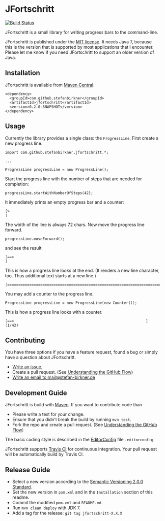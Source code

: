 # JFortschritt

[![Build Status](https://travis-ci.org/stefanbirkner/jfortschritt.svg?branch=master)](https://travis-ci.org/stefanbirkner/jfortschritt)

JFortschritt is a small library for writing progress bars to the command-line.

JFortschritt is published under the
[MIT license](http://opensource.org/licenses/MIT). It needs Java 7,
because this is the version that is supported by most applications that I
encounter. Please let me know if you need JFortschritt to support an older
version of Java.


## Installation

JFortschritt is available from [Maven Central](http://search.maven.org/).

    <dependency>
      <groupId>com.github.stefanbirkner</groupId>
      <artifactId>jfortschritt</artifactId>
      <version>0.2.0-SNAPSHOT</version>
    </dependency>


## Usage

Currently the library provides a single class: the
`ProgressLine`. First create a new progress line.

    import com.github.stefanbirkner.jfortschritt.*;

    ...

    ProgressLine progressLine = new ProgressLine();

Start the progress line with the number of steps that are needed for
completion:

    progressLine.startWithNumberOfSteps(42);

It immediately prints an empty progress bar and a counter:

    [>                                                                     ]

The width of the line is always 72 chars. Now move the progress line forward.

    progressLine.moveForward();

and see the result

    [==>                                                                   ]

This is how a progress line looks at the end. (It renders a new line
character, too. Thus additional text starts at a new line.)

    [=====================================================================>]

You may add a counter to the progress line.

    ProgressLine progressLine = new ProgressLine(new Counter());

This is how a progress line looks with a counter.

    [==>                                                            ] (1/42)


## Contributing

You have three options if you have a feature request, found a bug or
simply have a question about JFortschritt.

* [Write an issue.](https://github.com/stefanbirkner/jfortschritt/issues/new)
* Create a pull request. (See [Understanding the GitHub Flow](https://guides.github.com/introduction/flow/index.html))
* [Write an email to mail@stefan-birkner.de](mailto:mail@stefan-birkner.de)


## Development Guide

JFortschritt is build with [Maven](http://maven.apache.org/). If you want to
contribute code than

* Please write a test for your change.
* Ensure that you didn't break the build by running `mvn test`.
* Fork the repo and create a pull request. (See [Understanding the GitHub Flow](https://guides.github.com/introduction/flow/index.html))

The basic coding style is described in the
[EditorConfig](http://editorconfig.org/) file `.editorconfig`.

JFortschritt supports [Travis CI](https://travis-ci.org/) for continuous
integration. Your pull request will be automatically build by Travis
CI.


## Release Guide

* Select a new version according to the
  [Semantic Versioning 2.0.0 Standard](http://semver.org/).
* Set the new version in `pom.xml` and in the `Installation` section of
  this readme.
* Commit the modified `pom.xml` and `README.md`.
* Run `mvn clean deploy` with JDK 7.
* Add a tag for the release: `git tag jfortschritt-X.X.X`
